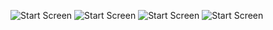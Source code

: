 ![Start Screen](Screenshots/ss1.jpg)
![Start Screen](Screenshots/ss2.jpg)
![Start Screen](Screenshots/ss3.jpg)
![Start Screen](Screenshots/ss4.jpg)
